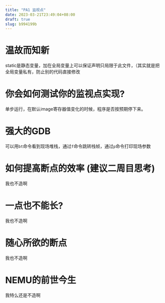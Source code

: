 ```yaml
---
title: "PA1 监视点"
date: 2023-03-21T23:49:04+08:00
draft: true
slug: b994199b
---
```

#  温故而知新
static是静态变量，加在全局变量上可以保证声明只局限于此文件，（其实就是把全局变量私有，防止别的代码直接修改

# 你会如何测试你的监视点实现?
单步运行，在默认image寄存器值变化的时候，程序是否按预期停下来。

#  强大的GDB
可以用`bt`命令看到现场堆栈，通过`f`命令跳转栈帧，通过`p`命令打印现场参数

# 如何提高断点的效率 (建议二周目思考)
我也不造啊

# 一点也不能长?
我也不造啊

# 随心所欲的断点
我也不造啊

# NEMU的前世今生
我特么还是不造啊
